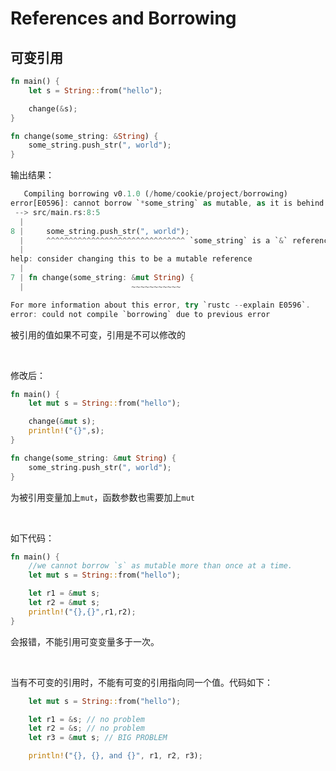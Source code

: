 # References and Borrowing



## 可变引用



```rust
fn main() {
    let s = String::from("hello");

    change(&s);
}

fn change(some_string: &String) {
    some_string.push_str(", world");
}
```

输出结果：

```rust
   Compiling borrowing v0.1.0 (/home/cookie/project/borrowing)
error[E0596]: cannot borrow `*some_string` as mutable, as it is behind a `&` reference
 --> src/main.rs:8:5
  |
8 |     some_string.push_str(", world");
  |     ^^^^^^^^^^^^^^^^^^^^^^^^^^^^^^^ `some_string` is a `&` reference, so the data it refers to cannot be borrowed as mutable
  |
help: consider changing this to be a mutable reference
  |
7 | fn change(some_string: &mut String) {
  |                        ~~~~~~~~~~~

For more information about this error, try `rustc --explain E0596`.
error: could not compile `borrowing` due to previous error
```

被引用的值如果不可变，引用是不可以修改的

<br>

修改后：

```rust
fn main() {
    let mut s = String::from("hello");

    change(&mut s);
    println!("{}",s);
}

fn change(some_string: &mut String) {
    some_string.push_str(", world");
}
```

为被引用变量加上`mut`，函数参数也需要加上`mut`

<br>

如下代码：

```rust
fn main() {
    //we cannot borrow `s` as mutable more than once at a time.
    let mut s = String::from("hello");

    let r1 = &mut s;
    let r2 = &mut s;
    println!("{},{}",r1,r2);
}
```

会报错，不能引用可变变量多于一次。



<br>



当有不可变的引用时，不能有可变的引用指向同一个值。代码如下：

```rust
    let mut s = String::from("hello");

    let r1 = &s; // no problem
    let r2 = &s; // no problem
    let r3 = &mut s; // BIG PROBLEM

    println!("{}, {}, and {}", r1, r2, r3);
```



